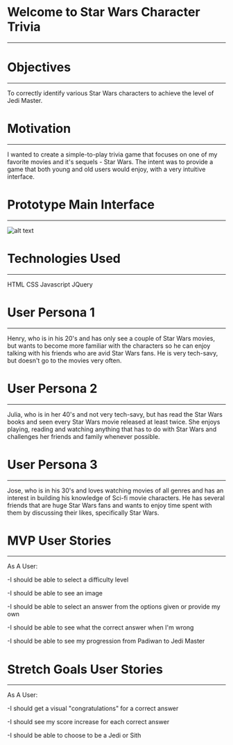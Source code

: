 # Welcome to Star Wars Character Trivia
---
# Objectives
---
To correctly identify various Star Wars characters to achieve the level of Jedi Master.

# Motivation
---
I wanted to create a simple-to-play trivia game that focuses on one of my favorite movies and it's sequels - Star Wars. The intent was to provide a game that both young and old users would enjoy, with a very intuitive interface.

# Prototype Main Interface
---
![alt text](https://i.imgur.com/zfpSiPY.png)

# Technologies Used
---
HTML
CSS
Javascript
JQuery

# User Persona 1
---
Henry, who is in his 20's and has only see a couple of Star Wars movies, but wants to become more familiar with the characters so he can enjoy talking with his friends who are avid Star Wars fans. He is very tech-savy, but doesn't go to the movies very often.

# User Persona 2
---
Julia, who is in her 40's and not very tech-savy, but has read the Star Wars books and seen every Star Wars movie released at least twice. She enjoys playing, reading and watching anything that has to do with Star Wars and challenges her friends and family whenever possible.

# User Persona 3
---
Jose, who is in his 30's and loves watching movies of all genres and has an interest in building his knowledge of Sci-fi movie characters. He has several friends that are huge Star Wars fans and wants to enjoy time spent with them by discussing their likes, specifically Star Wars.

# MVP User Stories
---
As A User:

  -I should be able to select a difficulty level

  -I should be able to see an image

  -I should be able to select an answer from the options given or provide my own

  -I should be able to see what the correct answer when I'm wrong

  -I should be able to see my progression from Padiwan to Jedi Master

# Stretch Goals User Stories
---
As A User:

  -I should get a visual "congratulations" for a correct answer

  -I should see my score increase for each correct answer

  -I should be able to choose to be a Jedi or Sith
